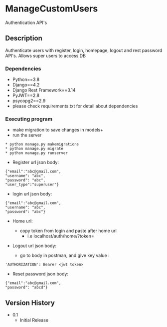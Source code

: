 
# ManageCustomUsers

Authentication API's

## Description

Authenticate users with register, login, homepage, logout and rest password API's. Allows super users to access DB

### Dependencies

* Python==3.8
* Django==4.2
* Django Rest Framework==3.14
* PyJWT==2.8
* psycopg2==2.9
* please check requirements.txt for detail about dependencies

### Executing program

* make migration to save changes in models+
* run the server
```
* python manage.py makemigrations
* python manage.py migrate
* python manage.py runserver
```
* Register url json body:
```
{"email":"abc@gmail.com",
"username": "abc",
"password": "abc",
"user_type":"superuser"}
```
* login url json body:
```
{"email":"abc@gmail.com",
"username": "abc",
"password": "abc"}
```
* Home url:
  * copy token from login and paste after home url
    * i.e localhost/auth/home/?token=<copied token>


* Logout url json body:
  * go to body in postman, and give key value : 
```
'AUTHORIZATION': Bearer <jwt token>
```
* Reset password json body:
```
{"email":"abc@gmail.com",
"password": "abcd"}
```
## Version History

* 0.1
    * Initial Release

